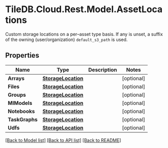 # TileDB.Cloud.Rest.Model.AssetLocations
Custom storage locations on a per–asset type basis. If any is unset, a suffix of the owning (user/organization) `default_s3_path` is used. 

## Properties

Name | Type | Description | Notes
------------ | ------------- | ------------- | -------------
**Arrays** | [**StorageLocation**](StorageLocation.md) |  | [optional] 
**Files** | [**StorageLocation**](StorageLocation.md) |  | [optional] 
**Groups** | [**StorageLocation**](StorageLocation.md) |  | [optional] 
**MlModels** | [**StorageLocation**](StorageLocation.md) |  | [optional] 
**Notebooks** | [**StorageLocation**](StorageLocation.md) |  | [optional] 
**TaskGraphs** | [**StorageLocation**](StorageLocation.md) |  | [optional] 
**Udfs** | [**StorageLocation**](StorageLocation.md) |  | [optional] 

[[Back to Model list]](../README.md#documentation-for-models) [[Back to API list]](../README.md#documentation-for-api-endpoints) [[Back to README]](../README.md)

